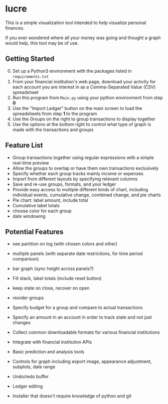 # lucre

This is a simple visualization tool intended to help visualize personal finances.

If you ever wondered where all your money was going and thought a graph would help, this tool may be of use.

## Getting Started

0. Set up a Python3 environment with the packages listed in `requirements.txt`
1. From your financial institution's web page, download your activity for each account you are interest in as a Comma-Separated Value (CSV) spreadsheet
2. Run this program from `Main.py` using your python environment from step **0**
3. Use the "Import Ledger" button on the main screen to load the spreadsheets from step **1** to the program
4. Use the Groups on the right to group transactions to display together
5. Use the options at the bottom right to control what type of graph is made with the transactions and groups

## Feature List

- Group transactions together using regular expressions with a simple real-time preview
- Allow the groups to overlap or have them own transactions exclusively
- Specify whether each group tracks mainly income or expenses
- Import from different layouts by specifying relevant columns
- Save and re-use groups, formats, and your ledger
- Provide easy access to multiple different kinds of chart, including individual events, cumulative change, combined change, and pie charts
- Pie chart: label amount, include total
- Cumulative label totals
- choose color for each group
- date windowing

## Potential Features

- see partition on log (with chosen colors and other)
- multiple panels (with separate date restrictions, for time period comparison)
- bar graph (sync height across panels?)


- Fill stack, label totals (include reset button)
- keep state on close, recover on open
- reorder groups
- Specify budget for a group and compare to actual transactions
- Specify an amount in an account in order to track state and not just changes
- Collect common downloadable formats for various financial institutions
- Integrate with financial institution APIs
- Basic prediction and analysis tools
- Controls for graph including export image, appearance adjustment, subplots, date range
- Undo/redo buffer
- Ledger editing
- Installer that doesn't require knowledge of python and git